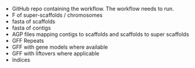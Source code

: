 - GitHub repo containing the workflow. The workflow needs to run.
- F of super-scaffolds / chromosomes
- fasta of scaffolds
- fasta of contigs
- AGP files mapping contigs to scaffolds and scaffolds to super scaffolds
- GFF Repeats
- GFF with gene models where available
- GFF with liftovers where applicable
- Indices